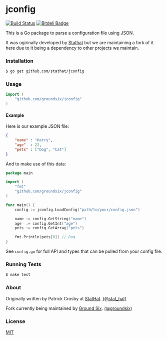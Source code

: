 jconfig
=======

[![Build Status](https://travis-ci.org/GroundSix/jconfig.svg?branch=master)](https://travis-ci.org/GroundSix/jconfig)
[![Bitdeli Badge](https://d2weczhvl823v0.cloudfront.net/GroundSix/jconfig/trend.png)](https://bitdeli.com/free "Bitdeli Badge")

This is a Go package to parse a configuration file using JSON.

It was ogirinally developed by [Stathat](https://github.com/stathat/jconfig) but we
are maintaining a fork of it here due to it being a dependency to other projects
we maintain.

### Installation

```bash
$ go get github.com/stathat/jconfig
```

### Usage

```go
import (
    "github.com/groundsix/jconfig"
)
```

#### Example

Here is our example JSON file:

```json
{
    "name" : "Harry",
    "age"  : 22,
    "pets" : ["Dog", "Cat"]
}
```

And to make use of this data:

```go
package main

import (
    "fmt"
    "github.com/groundsix/jconfig"
)

func main() {
    config := jconfig.LoadConfig("path/to/your/config.json")

    name := config.GetString("name")
    age  := config.GetInt("age")
    pets := config.GetArray("pets")

    fmt.Println(pets[0]) // Dog
}
```

See `config.go` for full API and types that can be pulled from
your config file.

### Running Tests

```bash
$ make test
```

### About

Originally written by Patrick Crosby at [StatHat](http://www.stathat.com).
[(@stat_hat)](http://twitter.com/stat_hat)

Fork currently being maintained by [Ground Six](http://groundsix.com).
[(@groundsix)](http://twitter.com/groundsix)

### License

[MIT](https://github.com/GroundSix/jconfig/blob/master/LICENSE)
